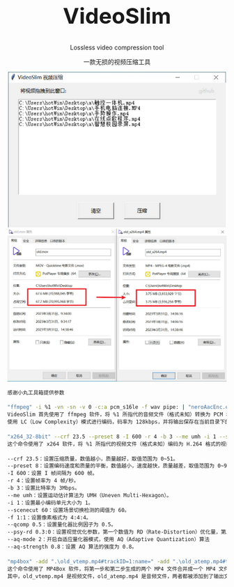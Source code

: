 

<h1 align="center" style="font-size:50px;font-weight:bold">VideoSlim</h1>
<p align="center">Lossless video compression tool</p>
<p align="center">一款无损的视频压缩工具</p>

<center>
  <img src="./img/interface.jpg" width="500px" >
</center>

<center>
  <img src="./img/readme.jpg" width="800px" >
</center>


```bash
感谢小丸工具箱提供参数

"ffmpeg" -i %1 -vn -sn -v 0 -c:a pcm_s16le -f wav pipe: | "neroAacEnc.exe" -ignorelength -lc -br 128000 -if - -of ".\old_atemp.mp4"
VideoSlim 首先使用了 ffmpeg 软件，将 %1 所指代的音频文件（格式未知）转换为 PCM 格式的 WAV 音频，并且将音频流通过管道（pipe）传送给 neroAacEnc 软件，
使用 LC（Low Complexity）模式进行编码，码率为 128kbps，并将输出保存在当前目录下的名为 old_atemp.mp4 的 MP4 文件中。

"x264_32-8bit" --crf 23.5 --preset 8 -I 600 -r 4 -b 3 --me umh -i 1 --scenecut 60 -f 1:1 --qcomp 0.5 --psy-rd 0.3:0 --aq-mode 2 --aq-strength 0.8 -o ".\old_vtemp.mp4" %1
这个命令使用了 x264 软件，将 %1 所指代的视频文件（格式未知）编码为 H.264 格式的视频，并且将输出保存在当前目录下的名为 old_vtemp.mp4 的 MP4 文件中。具体的编码参数如下：

--crf 23.5：设置压缩质量，数值越小，质量越好，取值范围为 0~51。
--preset 8：设置编码速度和质量的平衡，数值越小，速度越快，质量越差，取值范围为 0~9。
-I 600：设置 I 帧间隔为 600 帧。
-r 4：设置帧率为 4 帧/秒。
-b 3：设置比特率为 3Mbps。
--me umh：设置运动估计算法为 UMH（Uneven Multi-Hexagon）。
-i 1：设置最小编码单元大小为 1。
--scenecut 60：设置场景切换检测的阈值为 60。
-f 1:1：设置像素格式为 4:4:4。
--qcomp 0.5：设置量化器比例因子为 0.5。
--psy-rd 0.3:0：设置视觉优化参数，第一个数值为 RD（Rate-Distortion）优化量，第二个数值为不使用 PSY（Perceptual Subband Filtering）优化。
--aq-mode 2：开启自适应量化器模式，使用 AQ（Adaptive Quantization）算法
--aq-strength 0.8：设置 AQ 算法的强度为 0.8。

"mp4box" -add ".\old_vtemp.mp4#trackID=1:name=" -add ".\old_atemp.mp4#trackID=1:name=" -new %2
这个命令使用了 MP4Box 软件，将第一步和第二步生成的两个 MP4 文件合并成一个 MP4 文件，并且将输出保存为 %2 所指代的文件名。
其中，old_vtemp.mp4 是视频文件，old_atemp.mp4 是音频文件，两者都被添加到了输出文件中，每个媒体流都被赋予了唯一的 trackID 和名称。
```






